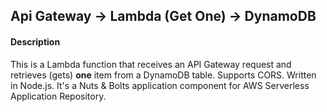 
## Api Gateway -> Lambda (Get One) -> DynamoDB

#### Description
This is a Lambda function that receives an API Gateway request and retrieves (gets) **one** item from a DynamoDB table. Supports CORS. Written in Node.js. It's a Nuts & Bolts application component for AWS Serverless Application Repository.
